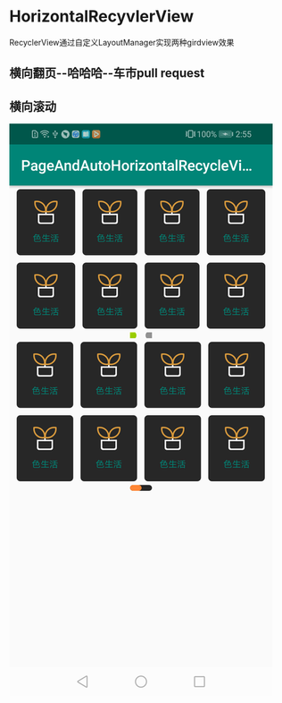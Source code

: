 # HorizontalRecyvlerView
RecyclerView通过自定义LayoutManager实现两种girdview效果

## 横向翻页--哈哈哈--车市pull request
## 横向滚动
![img](https://github.com/baiaihan/HorizontalRecyvlerView/blob/master/image/device-2020-09-18-145520.png)
